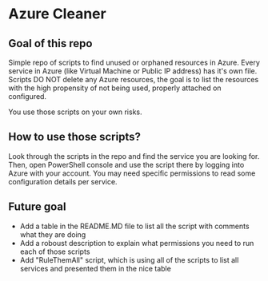 # Azure Cleaner

## Goal of this repo

Simple repo of scripts to find unused or orphaned resources in Azure.
Every service in Azure (like Virtual Machine or Public IP address) has it's own file.
Scripts DO NOT delete any Azure resources, the goal is to list the resources with the high propensity of not being used, properly attached on configured.

You use those scripts on your own risks.

## How to use those scripts?
Look through the scripts in the repo and find the service you are looking for.
Then, open PowerShell console and use the script there by logging into Azure with your account.
You may need specific permissions to read some configuration details per service.

## Future goal
- Add a table in the README.MD file to list all the script with comments what they are doing
- Add a roboust description to explain what permissions you need to run each of those scripts
- Add "RuleThemAll" script, which is using all of the scripts to list all services and presented them in the nice table